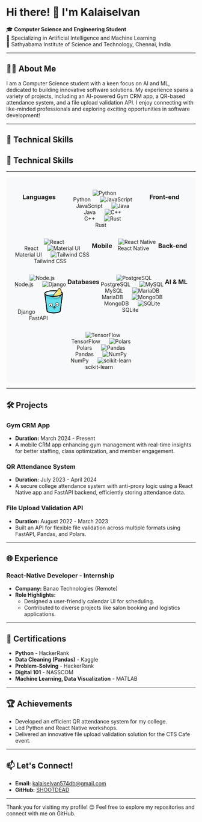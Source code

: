 # Hi there! 👋 I'm Kalaiselvan

🎓 **Computer Science and Engineering Student**  
🔬 Specializing in Artificial Intelligence and Machine Learning  
📍 Sathyabama Institute of Science and Technology, Chennai, India  

---

## 👨‍💻 About Me
I am a Computer Science student with a keen focus on AI and ML, dedicated to building innovative software solutions. My experience spans a variety of projects, including an AI-powered Gym CRM app, a QR-based attendance system, and a file upload validation API. I enjoy connecting with like-minded professionals and exploring exciting opportunities in software development!

---

## 🚀 Technical Skills

## 🚀 Technical Skills

---

<div style="display: flex; flex-wrap: wrap; justify-content: space-around; background-color: #f8f9fa; padding: 20px; border-radius: 8px;">

### **Languages**  
<p align="center">
  <span style="margin: 10px; text-align: center;">
    <img src="https://user-images.githubusercontent.com/25181517/183423507-c056a6f9-1ba8-4312-a350-19bcbc5a8697.png" width="50" title="Python"/>
    <br>Python
  </span>
  <span style="margin: 10px; text-align: center;">
    <img src="https://user-images.githubusercontent.com/25181517/117447155-6a868a00-af3d-11eb-9cfe-245df15c9f3f.png" width="50" title="JavaScript"/>
    <br>JavaScript
  </span>
  <span style="margin: 10px; text-align: center;">
    <img src="https://user-images.githubusercontent.com/25181517/183890598-19a0ac2d-e88a-4005-a8df-1ee36782fde1.png" width="50" title="Java"/>
    <br>Java
  </span>
  <span style="margin: 10px; text-align: center;">
    <img src="https://user-images.githubusercontent.com/25181517/192149581-88194d20-1a37-4be8-8801-5dc0017ffbbe.png" width="50" title="C++"/>
    <br>C++
  </span>
  <span style="margin: 10px; text-align: center;">
    <img src="https://user-images.githubusercontent.com/25181517/192599922-3a8ceb1c-ff1d-40bc-b73c-99ea1182d8ad.png" width="50" title="Rust"/>
    <br>Rust
  </span>
</p>

### **Front-end**  
<p align="center">
  <span style="margin: 10px; text-align: center;">
    <img src="https://user-images.githubusercontent.com/25181517/183897015-94a058a6-b86e-4e42-a37f-bf92061753e5.png" width="50" title="React"/>
    <br>React
  </span>
  <span style="margin: 10px; text-align: center;">
    <img src="https://user-images.githubusercontent.com/25181517/202896760-337261ed-ee92-4979-84c4-d4b829c7355d.png" width="50" title="Material UI"/>
    <br>Material UI
  </span>
  <span style="margin: 10px; text-align: center;">
    <img src="https://user-images.githubusercontent.com/25181517/183898054-b3d693d4-dafb-4808-a509-bab54cf5de34.png" width="50" title="Tailwind CSS"/>
    <br>Tailwind CSS
  </span>
</p>

### **Mobile**  
<p align="center">
  <span style="margin: 10px; text-align: center;">
    <img src="https://user-images.githubusercontent.com/25181517/183897015-94a058a6-b86e-4e42-a37f-bf92061753e5.png" width="50" title="React Native"/>
    <br>React Native
  </span>
</p>

### **Back-end**  
<p align="center">
  <span style="margin: 10px; text-align: center;">
    <img src="https://user-images.githubusercontent.com/25181517/183897015-94a058a6-b86e-4e42-a37f-bf92061753e5.png" width="50" title="Node.js"/>
    <br>Node.js
  </span>
  <span style="margin: 10px; text-align: center;">
    <img src="https://github.com/marwin1991/profile-technology-icons/assets/62091613/9bf5650b-e534-4eae-8a26-8379d076f3b4" width="50" title="Django"/>
    <br>Django
  </span>
  <span style="margin: 10px; text-align: center;">
    <img src="https://raw.githubusercontent.com/gin-gonic/logo/master/color.png" width="50" title="FastAPI"/>
    <br>FastAPI
  </span>
</p>

### **Databases**  
<p align="center">
  <span style="margin: 10px; text-align: center;">
    <img src="https://user-images.githubusercontent.com/25181517/183896128-ec99105a-ec1a-4d85-b08b-1aa1620b2046.png" width="50" title="PostgreSQL"/>
    <br>PostgreSQL
  </span>
  <span style="margin: 10px; text-align: center;">
    <img src="https://user-images.githubusercontent.com/25181517/117208740-bfb78400-adf5-11eb-97bb-09072b6bedfc.png" width="50" title="MySQL"/>
    <br>MySQL
  </span>
  <span style="margin: 10px; text-align: center;">
    <img src="https://github.com/marwin1991/profile-technology-icons/assets/136815194/3c698a4f-84e4-4849-a900-476b14311634" width="50" title="MariaDB"/>
    <br>MariaDB
  </span>
  <span style="margin: 10px; text-align: center;">
    <img src="https://github.com/marwin1991/profile-technology-icons/assets/136815194/82df4543-236b-4e45-9604-5434e3faab17" width="50" title="MongoDB"/>
    <br>MongoDB
  </span>
  <span style="margin: 10px; text-align: center;">
    <img src="https://user-images.githubusercontent.com/25181517/189716855-2c69ca7a-5149-4647-936d-780610911353.png" width="50" title="SQLite"/>
    <br>SQLite
  </span>
</p>

### **AI & ML**  
<p align="center">
  <span style="margin: 10px; text-align: center;">
    <img src="https://github.com/marwin1991/profile-technology-icons/assets/76012086/24b02d77-2f28-43c7-b5d6-e15e3395851b" width="50" title="TensorFlow"/>
    <br>TensorFlow
  </span>
  <span style="margin: 10px; text-align: center;">
    <img src="https://ia601405.us.archive.org/32/items/github.com-pola-rs-polars_-_2022-12-15_12-31-00/cover.jpg" width="50" title="Polars"/>
    <br>Polars
  </span>
  <span style="margin: 10px; text-align: center;">
    <img src="https://github.com/marwin1991/profile-technology-icons/assets/76012086/4ec200c2-acdf-4c42-b419-cd49cba3d09f" width="50" title="Pandas"/>
    <br>Pandas
  </span>
  <span style="margin: 10px; text-align: center;">
    <img src="https://user-images.githubusercontent.com/25181517/192106593-610ee31c-995e-4f24-b8e1-0f18eead6fae.png" width="50" title="NumPy"/>
    <br>NumPy
  </span>
  <span style="margin: 10px; text-align: center;">
    <img src="https://user-images.githubusercontent.com/25181517/223639822-2a01e63a-a7f9-4a39-8930-61431541bc06.png" width="50" title="scikit-learn"/>
    <br>scikit-learn
  </span>
</p>

</div>

---


## 🛠️ Projects

### Gym CRM App
- **Duration:** March 2024 - Present
- A mobile CRM app enhancing gym management with real-time insights for better staffing, class optimization, and member engagement.

### QR Attendance System
- **Duration:** July 2023 - April 2024
- A secure college attendance system with anti-proxy logic using a React Native app and FastAPI backend, efficiently storing attendance data.

### File Upload Validation API
- **Duration:** August 2022 - March 2023
- Built an API for flexible file validation across multiple formats using FastAPI, Pandas, and Polars.

---

## 🌐 Experience

### React-Native Developer - Internship
- **Company:** Banao Technologies (Remote)
- **Role Highlights:**
  - Designed a user-friendly calendar UI for scheduling.
  - Contributed to diverse projects like salon booking and logistics applications.

---

## 🏅 Certifications
- **Python** - HackerRank
- **Data Cleaning (Pandas)** - Kaggle
- **Problem-Solving** - HackerRank
- **Digital 101** - NASSCOM
- **Machine Learning, Data Visualization** - MATLAB

---

## 🏆 Achievements
- Developed an efficient QR attendance system for my college.
- Led Python and React Native workshops.
- Delivered an innovative file upload validation solution for the CTS Cafe event.

---

## 📫 Let's Connect!
- **Email:** kalaiselvan574db@gmail.com
- **GitHub:** [SHOOTDEAD](https://github.com/SHOOTDEAD)

---

Thank you for visiting my profile! 😊 Feel free to explore my repositories and connect with me on GitHub.
